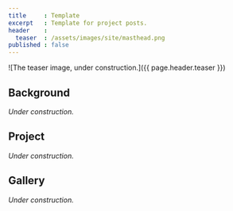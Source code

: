 ```yaml
---
title     : Template
excerpt   : Template for project posts.
header    :
  teaser  : /assets/images/site/masthead.png
published : false
---
```


![The teaser image, under construction.]({{ page.header.teaser }})

## Background

*Under construction.*

## Project

*Under construction.*

## Gallery

*Under construction.*
